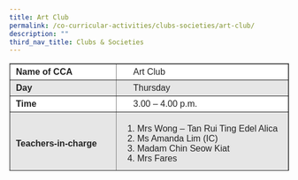 ```yaml
---
title: Art Club
permalink: /co-curricular-activities/clubs-societies/art-club/
description: ""
third_nav_title: Clubs & Societies
---
```

<table border="1" style="box-sizing: inherit; border-collapse: collapse; border-spacing: 0px; max-width: 100%; color: rgb(34, 34, 34); font-family: &quot;Source Sans Pro&quot;, sans-serif; font-size: 16px; font-style: normal; font-variant-ligatures: normal; font-variant-caps: normal; font-weight: 400; letter-spacing: normal; orphans: 2; text-align: start; text-transform: none; white-space: normal; widows: 2; word-spacing: 0px; -webkit-text-stroke-width: 0px; background-color: rgb(255, 255, 255); text-decoration-thickness: initial; text-decoration-style: initial; text-decoration-color: initial; height: 193px; width: 792.225px;"><tbody style="box-sizing: inherit;"><tr style="box-sizing: inherit; background: rgb(255, 255, 255); height: 24px;"><td style="box-sizing: inherit; padding: 5px 10px; width: 284.513px; height: 24px;"><strong style="box-sizing: inherit; font-weight: 700;">Name of CCA</strong></td><td style="box-sizing: inherit; padding: 5px 10px 5px 30px; width: 506.712px; height: 24px;">Art Club</td></tr><tr style="box-sizing: inherit; background: rgb(230, 230, 230); height: 24px;"><td style="box-sizing: inherit; padding: 5px 10px; width: 284.513px; height: 24px;"><strong style="box-sizing: inherit; font-weight: 700;">Day</strong></td><td style="box-sizing: inherit; padding: 5px 10px 5px 30px; width: 506.712px; height: 24px;">Thursday</td></tr><tr style="box-sizing: inherit; background: rgb(255, 255, 255); height: 24px;"><td style="box-sizing: inherit; padding: 5px 10px; width: 284.513px; height: 24px;"><strong style="box-sizing: inherit; font-weight: 700;">Time</strong></td><td style="box-sizing: inherit; padding: 5px 10px 5px 30px; width: 506.712px; height: 24px;">3.00 – 4.00 p.m.</td></tr><tr style="box-sizing: inherit; background: rgb(230, 230, 230); height: 77px;"><td style="box-sizing: inherit; padding: 5px 10px; width: 284.513px; height: 77px;"><strong style="box-sizing: inherit; font-weight: 700;">Teachers-in-charge</strong></td><td style="box-sizing: inherit; padding: 5px 10px; width: 506.712px; height: 77px;"><ol style="box-sizing: inherit;"><li style="box-sizing: inherit;">Mrs Wong –&nbsp;Tan Rui Ting Edel Alica</li><li style="box-sizing: inherit;">Ms Amanda Lim (IC)</li><li style="box-sizing: inherit;">Madam Chin Seow Kiat</li><li style="box-sizing: inherit;">Mrs Fares</li></ol></td></tr><tr style="box-sizing: inherit; background: rgb(255, 255, 255); height: 37px;"><td style="box-sizing: inherit; padding: 5px 10px; width: 284.513px; height: 37px;"></td><td style="box-sizing: inherit; padding: 5px 10px; width: 506.712px; height: 37px;"></td></tr><tr style="box-sizing: inherit; background: rgb(230, 230, 230); height: 195px;"><td colspan="2" style="box-sizing: inherit; padding: 5px 10px; width: 791.225px; height: 195px;"><ul style="box-sizing: inherit;"><li style="box-sizing: inherit;">The Art Club comprises of students who are passionate about visual arts. They are keen in learning how to expressing themselves through the use of various mediums and techniques.</li><li style="box-sizing: inherit;">Modules on calligraphy and oil pastels are offered and students are guided through various techniques such as brush calligraphy, hand lettering, rule of 3s, layering, blending, and scratching. Students apply the various techniques taught in the creation of their art pieces and share their work at the end of the CCA session with their friends.</li></ul></td></tr></tbody></table>